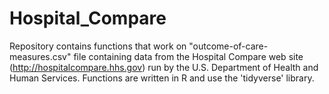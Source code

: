 # Hospital_Compare 

Repository contains functions that work on "outcome-of-care-measures.csv" file containing data from the Hospital Compare web site (http://hospitalcompare.hhs.gov) run by 
the U.S. Department of Health and Human Services. Functions are written in R and use the 'tidyverse' library.
